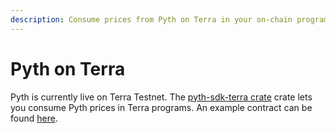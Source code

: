 ```yaml
---
description: Consume prices from Pyth on Terra in your on-chain programs.
---
```

# Pyth on Terra

Pyth is currently live on Terra Testnet. The [pyth-sdk-terra crate](https://github.com/pyth-network/pyth-sdk-rs/tree/main/pyth-sdk-terra) crate lets you consume Pyth prices in Terra programs. An example contract can be found [here](https://github.com/pyth-network/pyth-sdk-rs/tree/main/examples/terra-contract).
